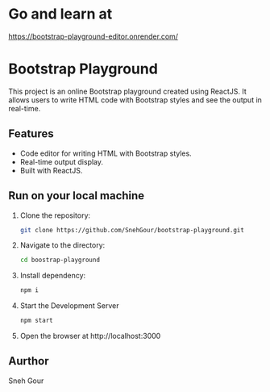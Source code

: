 # Go and learn at
https://bootstrap-playground-editor.onrender.com/


# Bootstrap Playground

This project is an online Bootstrap playground created using ReactJS. It allows users to write HTML code with Bootstrap styles and see the output in real-time.

## Features

- Code editor for writing HTML with Bootstrap styles.
- Real-time output display.
- Built with ReactJS.

## Run on your local machine

1. Clone the repository:
   ```bash
   git clone https://github.com/SnehGour/bootstrap-playground.git

1. Navigate to the directory:
   ```bash
   cd boostrap-playground

2. Install dependency:
   ```bash
   npm i

3. Start the Development Server
   ```bash
   npm start

4. Open the browser at http://localhost:3000


## Aurthor
Sneh Gour